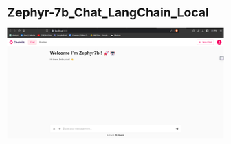 # Zephyr-7b_Chat_LangChain_Local
<img src="https://github.com/Jaykumaran/Zephyr-7b_Chat_LangChain_Local/blob/main/Screenshot%202023-11-03%20181944.png">
